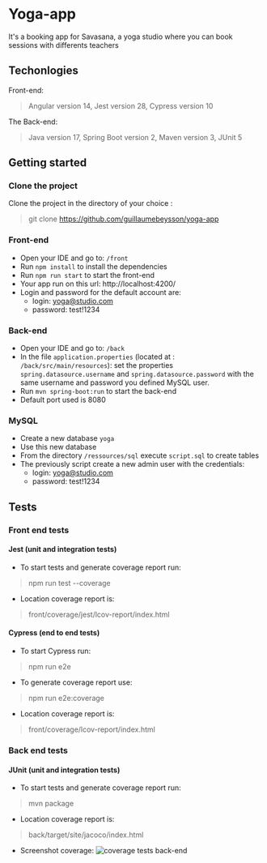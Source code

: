 # Yoga-app

It's a booking app for Savasana, a yoga studio where you can book sessions with differents teachers

## Techonlogies

Front-end:  
>Angular version 14, 
>Jest version 28, 
>Cypress version 10

The Back-end:  
>Java version 17, 
>Spring Boot version 2, 
>Maven version 3, 
>JUnit 5

## Getting started

### Clone the project
Clone the project in the directory of your choice :
>git clone https://github.com/guillaumebeysson/yoga-app

### Front-end
- Open your IDE and go to: `/front`
- Run `npm install` to install the dependencies
- Run `npm run start` to start the front-end
- Your app run on this url: http://localhost:4200/
- Login and password for the default account are:
    - login: yoga@studio.com  
    - password: test!1234

### Back-end
- Open your IDE and go to: `/back`
- In the file `application.properties` (located at : `/back/src/main/resources`):
  set the properties `spring.datasource.username` and `spring.datasource.password` with the same username and password you defined MySQL user.
- Run `mvn spring-boot:run` to start the back-end
- Default port used is 8080

### MySQL
- Create a new database `yoga`
- Use this new database
- From the directory `/ressources/sql` execute `script.sql` to create tables
- The previously script create a new admin user with the credentials:
    - login: yoga@studio.com  
    - password: test!1234

## Tests

### Front end tests

#### Jest (unit and integration tests)

- To start tests and generate coverage report run:
>npm run test --coverage

- Location coverage report is:
>front/coverage/jest/lcov-report/index.html

#### Cypress (end to end tests)

- To start Cypress run:
>npm run e2e

- To generate coverage report use:
>npm run e2e:coverage

- Location coverage report is:
>front/coverage/lcov-report/index.html

### Back end tests

#### JUnit (unit and integration tests)

- To start tests and generate coverage report run:
>mvn package

- Location coverage report is:
>back/target/site/jacoco/index.html

- Screenshot coverage:
![coverage tests back-end](../Testez-une-application-full-stack/ressources/screeshots-coverage/tests_back_end.png "coverage tests back-end")
